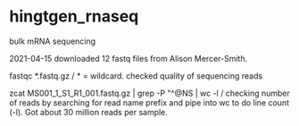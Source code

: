 # hingtgen_rnaseq
bulk mRNA sequencing 

2021-04-15
downloaded 12 fastq files from Alison Mercer-Smith.

fastqc *.fastq.gz    / * = wildcard. checked quality of sequencing reads

zcat MS001_1_S1_R1_001.fastq.gz | grep -P "^\@NS  | wc -l  / checking number of reads by searching for read name prefix and pipe into wc to do line count (-l). Got about 30 million reads per sample.



